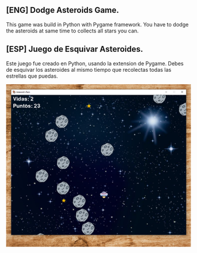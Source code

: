 ## [ENG] Dodge Asteroids Game.
This game was build in Python with Pygame framework.
You have to dodge the asteroids at same time to collects all stars you can.

## [ESP] Juego de Esquivar Asteroides.
Este juego fue creado en Python, usando la extension de Pygame.
Debes de esquivar los asteroides al mismo tiempo que recolectas todas las estrellas que puedas.

![Proyect's Image](https://github.com/crohum/portfolio_web/blob/main/assets/proyects/asteroids.png)
